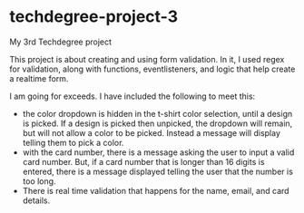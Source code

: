 # techdegree-project-3
 My 3rd Techdegree project

This project is about creating and using form validation. In it, I used regex for validation, along 
with functions, eventlisteners, and logic that help create a realtime form. 

I am going for exceeds. I have included the following to meet this: 
- the color dropdown is hidden in the t-shirt color selection, until a design is picked.
    If a design is picked then unpicked, the dropdown will remain, but will not allow a color to be 
    picked. Instead a message will display telling them to pick a color. 
- with the card number, there is a message asking the user to input a valid card number. 
    But, if a card number that is longer than 16 digits is entered, there is a message 
    displayed telling the user that the number is too long. 
- There is real time validation that happens for the name, email, and card details. 